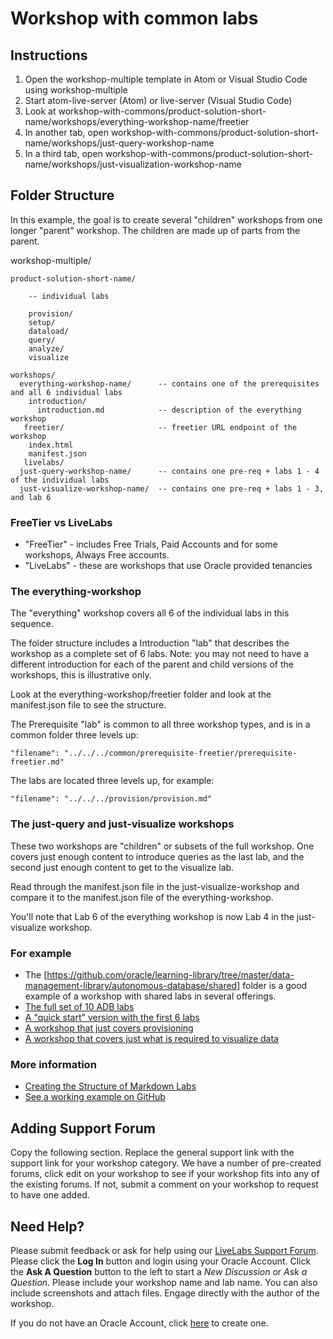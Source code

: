 # Workshop with common labs

## Instructions

1. Open the workshop-multiple template in Atom or Visual Studio Code using workshop-multiple
2. Start atom-live-server (Atom) or live-server (Visual Studio Code)
3. Look at workshop-with-commons/product-solution-short-name/workshops/everything-workshop-name/freetier
4. In another tab, open workshop-with-commons/product-solution-short-name/workshops/just-query-workshop-name
5. In a third tab, open workshop-with-commons/product-solution-short-name/workshops/just-visualization-workshop-name

## Folder Structure

In this example, the goal is to create several "children" workshops from one longer "parent" workshop. The children are made up of parts from the parent.

workshop-multiple/

    product-solution-short-name/

        -- individual labs

        provision/
        setup/
        dataload/
        query/
        analyze/
        visualize

    workshops/
      everything-workshop-name/      -- contains one of the prerequisites and all 6 individual labs
        introduction/
          introduction.md            -- description of the everything workshop
       freetier/                     -- freetier URL endpoint of the workshop
        index.html
        manifest.json
       livelabs/
      just-query-workshop-name/      -- contains one pre-req + labs 1 - 4 of the individual labs
      just-visualize-workshop-name/  -- contains one pre-req + labs 1 - 3, and lab 6

### FreeTier vs LiveLabs

* "FreeTier" - includes Free Trials, Paid Accounts and for some workshops, Always Free accounts.
* "LiveLabs" - these are workshops that use Oracle provided tenancies

### The everything-workshop

The "everything" workshop covers all 6 of the individual labs in this sequence.

The folder structure includes a Introduction "lab" that describes the workshop as a complete set of 6 labs. Note: you may not need to have a different introduction for each of the parent and child versions of the workshops, this is illustrative only.

Look at the everything-workshop/freetier folder and look at the manifest.json file to see the structure.

The Prerequisite "lab" is common to all three workshop types, and is in a common folder three levels up:

  ```
  "filename": "../../../common/prerequisite-freetier/prerequisite-freetier.md"
  ```

The labs are located three levels up, for example:

  ```
  "filename": "../../../provision/provision.md"
  ```

### The just-query and just-visualize workshops

These two workshops are "children" or subsets of the full workshop. One covers just enough content to introduce queries as the last lab, and the second just enough content to get to the visualize lab.

Read through the manifest.json file in the just-visualize-workshop and compare it to the manifest.json file of the everything-workshop.

You'll note that Lab 6 of the everything workshop is now Lab 4 in the just-visualize workshop.

### For example

* The [https://github.com/oracle/learning-library/tree/master/data-management-library/autonomous-database/shared] folder is a good example of a workshop with shared labs in several offerings.
* [The full set of 10 ADB labs](https://oracle.github.io/learning-library/data-management-library/autonomous-database/shared/workshops/freetier-indepth/)
* [A "quick start" version with the first 6 labs](https://oracle.github.io/learning-library/data-management-library/autonomous-database/shared/workshops/freetier-overview/)
* [A workshop that just covers provisioning](https://oracle.github.io/learning-library/data-management-library/autonomous-database/shared/workshops/provision/freetier/)
* [A workshop that covers just what is required to visualize data](https://oracle.github.io/learning-library/data-management-library/autonomous-database/shared/workshops/visualizations/freetier)

### More information

* [Creating the Structure of Markdown Labs](https://confluence.oraclecorp.com/confluence/display/DCS/Creating+the+Structure+of+Markdown+Labs)
* [See a working example on GitHub](https://github.com/oracle/learning-library/tree/master/data-management-library/autonomous-database/shared)

## Adding Support Forum

Copy the following section.  Replace the general support link with the support link for your workshop category.  We have a number of pre-created forums, click edit on your workshop to see if your workshop fits into any of the existing forums.  If not, submit a comment on your workshop to request to have one added.

## Need Help?
Please submit feedback or ask for help using our [LiveLabs Support Forum](https://community.oracle.com/tech/developers/categories/livelabsdiscussions). Please click the **Log In** button and login using your Oracle Account. Click the **Ask A Question** button to the left to start a *New Discussion* or *Ask a Question*.  Please include your workshop name and lab name.  You can also include screenshots and attach files.  Engage directly with the author of the workshop.

If you do not have an Oracle Account, click [here](https://profile.oracle.com/myprofile/account/create-account.jspx) to create one.
